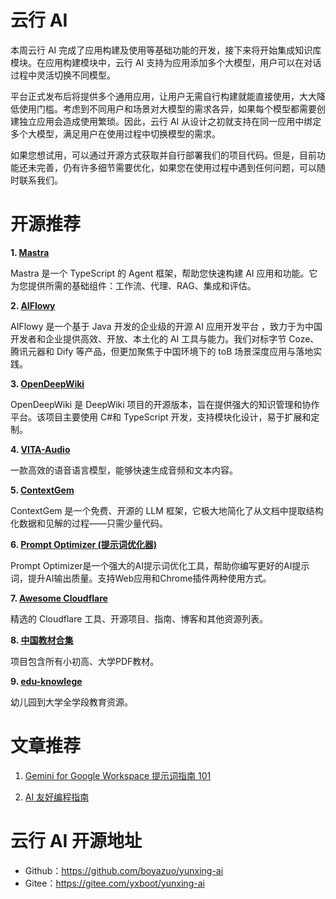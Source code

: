 # 云行 AI

本周云行 AI 完成了应用构建及使用等基础功能的开发，接下来将开始集成知识库模块。在应用构建模块中，云行 AI 支持为应用添加多个大模型，用户可以在对话过程中灵活切换不同模型。

平台正式发布后将提供多个通用应用，让用户无需自行构建就能直接使用，大大降低使用门槛。考虑到不同用户和场景对大模型的需求各异，如果每个模型都需要创建独立应用会造成使用繁琐。因此，云行 AI 从设计之初就支持在同一应用中绑定多个大模型，满足用户在使用过程中切换模型的需求。

如果您想试用，可以通过开源方式获取并自行部署我们的项目代码。但是，目前功能还未完善，仍有许多细节需要优化，如果您在使用过程中遇到任何问题，可以随时联系我们。

# 开源推荐

**1. [Mastra](https://github.com/mastra-ai/mastra)**

Mastra 是一个 TypeScript 的 Agent 框架，帮助您快速构建 AI 应用和功能。它为您提供所需的基础组件：工作流、代理、RAG、集成和评估。

**2. [AIFlowy](https://gitee.com/aiflowy/aiflowy)**

AIFlowy 是一个基于 Java 开发的企业级的开源 AI 应用开发平台 ，致力于为中国开发者和企业提供高效、开放、本土化的 AI 工具与能力。我们对标字节 Coze、腾讯元器和 Dify 等产品，但更加聚焦于中国环境下的 toB 场景深度应用与落地实践。

**3. [OpenDeepWiki](https://github.com/AIDotNet/OpenDeepWiki)**

OpenDeepWiki 是 DeepWiki 项目的开源版本，旨在提供强大的知识管理和协作平台。该项目主要使用 C#和 TypeScript 开发，支持模块化设计，易于扩展和定制。

**4. [VITA-Audio](https://github.com/VITA-MLLM/VITA-Audio)**

一款高效的语音语言模型，能够快速生成音频和文本内容。

**5. [ContextGem](https://github.com/shcherbak-ai/contextgem)**

ContextGem 是一个免费、开源的 LLM 框架，它极大地简化了从文档中提取结构化数据和见解的过程——只需少量代码。

**6. [Prompt Optimizer (提示词优化器)](https://github.com/linshenkx/prompt-optimizer)**

Prompt Optimizer是一个强大的AI提示词优化工具，帮助你编写更好的AI提示词，提升AI输出质量。支持Web应用和Chrome插件两种使用方式。

**7. [Awesome Cloudflare](https://github.com/zhuima/awesome-cloudflare)**

精选的 Cloudflare 工具、开源项目、指南、博客和其他资源列表。

**8. [中国教材合集](https://github.com/TapXWorld/ChinaTextbook)**

项目包含所有小初高、大学PDF教材。

**9. [edu-knowlege](https://github.com/mswnlz/edu-knowlege)**

幼儿园到大学全学段教育资源。

# 文章推荐

1. [Gemini for Google Workspace 提示词指南 101](https://baoyu.io/translations/gemini-google-workspace-prompt-guide)

2. [AI 友好编程指南](https://mp.weixin.qq.com/s/Wywk3Kc2PdogbNXAovIV-w?clicktime=1747618400&enterid=1747618400&scene=126&sessionid=1747618399&subscene=91)


# 云行 AI 开源地址
- Github：<https://github.com/boyazuo/yunxing-ai>
- Gitee：<https://gitee.com/yxboot/yunxing-ai>